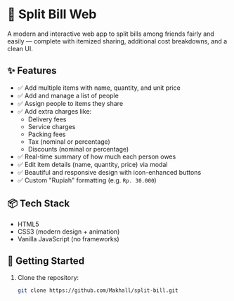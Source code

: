 # 💸 Split Bill Web

A modern and interactive web app to split bills among friends fairly and easily — complete with itemized sharing, additional cost breakdowns, and a clean UI.

## ✨ Features

- ✅ Add multiple items with name, quantity, and unit price
- ✅ Add and manage a list of people
- ✅ Assign people to items they share
- ✅ Add extra charges like:
  - Delivery fees
  - Service charges
  - Packing fees
  - Tax (nominal or percentage)
  - Discounts (nominal or percentage)
- ✅ Real-time summary of how much each person owes
- ✅ Edit item details (name, quantity, price) via modal
- ✅ Beautiful and responsive design with icon-enhanced buttons
- ✅ Custom "Rupiah" formatting (e.g. `Rp. 30.000`)

## 📦 Tech Stack

- HTML5
- CSS3 (modern design + animation)
- Vanilla JavaScript (no frameworks)

## 🚀 Getting Started

1. Clone the repository:

   ```bash
   git clone https://github.com/Makhall/split-bill.git

